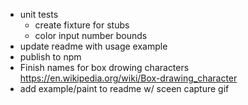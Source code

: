 - unit tests
    - create fixture for stubs
    - color input number bounds
- update readme with usage example
- publish to npm
- Finish names for box drowing characters
  <https://en.wikipedia.org/wiki/Box-drawing_character>
- add example/paint to readme w/ sceen capture gif
